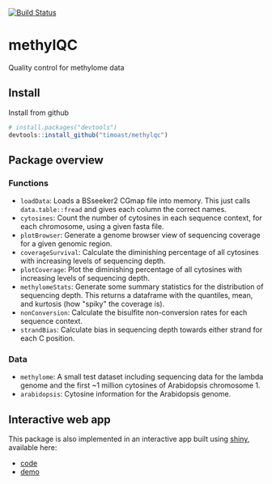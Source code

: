 [![Build Status](https://travis-ci.org/timoast/methylQC.svg?branch=master)](https://travis-ci.org/timoast/methylQC)


# methylQC
Quality control for methylome data

## Install

Install from github

```R
# install.packages("devtools")
devtools::install_github("timoast/methylqc")
```

## Package overview

### Functions

* `loadData`: Loads a BSseeker2 CGmap file into memory. This just calls `data.table::fread` and gives each column the correct names.
* `cytosines`: Count the number of cytosines in each sequence context, for each chromosome, using a given fasta file.  
* `plotBrowser`: Generate a genome browser view of sequencing coverage for a given genomic region.  
* `coverageSurvival`: Calculate the diminishing percentage of all cytosines with increasing levels of sequencing depth.  
* `plotCoverage`: Plot the diminishing percentage of all cytosines with increasing levels of sequencing depth.  
* `methylomeStats`: Generate some summary statistics for the distribution of sequencing depth. This returns a dataframe with the quantiles, mean, and kurtosis (how "spiky" the coverage is).  
* `nonConversion`: Calculate the bisulfite non-conversion rates for each sequence context.  
* `strandBias`: Calculate bias in sequencing depth towards either strand for each C position.  

### Data

* `methylome`: A small test dataset including sequencing data for the lambda genome and the first ~1 million cytosines of Arabidopsis chromosome 1.  
* `arabidopsis`: Cytosine information for the Arabidopsis genome.

## Interactive web app  

This package is also implemented in an interactive app built using [shiny](http://shiny.rstudio.com/), available here:  
* [code](https://github.com/timoast/methylQC)  
* [demo](https://timoast.shinyapps.io/shiny/)
